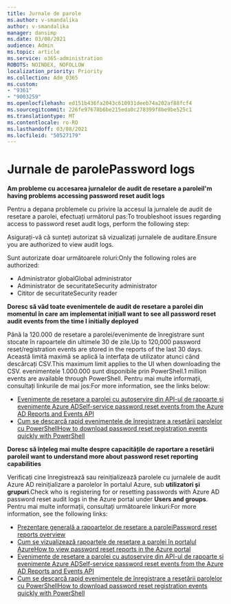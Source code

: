```yaml
---
title: Jurnale de parole
ms.author: v-smandalika
author: v-smandalika
manager: dansimp
ms.date: 03/08/2021
audience: Admin
ms.topic: article
ms.service: o365-administration
ROBOTS: NOINDEX, NOFOLLOW
localization_priority: Priority
ms.collection: Adm_O365
ms.custom:
- "9361"
- "9003259"
ms.openlocfilehash: ed151b436fa2043c610931deeb74a202af88fcf4
ms.sourcegitcommit: 226fe97678b6be215eda0c278399f8be9be525c1
ms.translationtype: MT
ms.contentlocale: ro-RO
ms.lasthandoff: 03/08/2021
ms.locfileid: "50527179"
---
```

# <a name="password-logs"></a><span data-ttu-id="dc9f8-102">Jurnale de parole</span><span class="sxs-lookup"><span data-stu-id="dc9f8-102">Password logs</span></span>

<span data-ttu-id="dc9f8-103">**Am probleme cu accesarea jurnalelor de audit de resetare a parolei**</span><span class="sxs-lookup"><span data-stu-id="dc9f8-103">**I'm having problems accessing password reset audit logs**</span></span>

<span data-ttu-id="dc9f8-104">Pentru a depana problemele cu privire la accesul la jurnalele de audit de resetare a parolei, efectuați următorul pas:</span><span class="sxs-lookup"><span data-stu-id="dc9f8-104">To troubleshoot issues regarding access to password reset audit logs, perform the following step:</span></span>

<span data-ttu-id="dc9f8-105">Asigurați-vă că sunteți autorizat să vizualizați jurnalele de auditare.</span><span class="sxs-lookup"><span data-stu-id="dc9f8-105">Ensure you are authorized to view audit logs.</span></span> 

<span data-ttu-id="dc9f8-106">Sunt autorizate doar următoarele roluri:</span><span class="sxs-lookup"><span data-stu-id="dc9f8-106">Only the following roles are authorized:</span></span>
 - <span data-ttu-id="dc9f8-107">Administrator global</span><span class="sxs-lookup"><span data-stu-id="dc9f8-107">Global administrator</span></span>
 - <span data-ttu-id="dc9f8-108">Administrator de securitate</span><span class="sxs-lookup"><span data-stu-id="dc9f8-108">Security administrator</span></span>
 - <span data-ttu-id="dc9f8-109">Cititor de securitate</span><span class="sxs-lookup"><span data-stu-id="dc9f8-109">Security reader</span></span>

<span data-ttu-id="dc9f8-110">**Doresc să văd toate evenimentele de audit de resetare a parolei din momentul în care am implementat inițial**</span><span class="sxs-lookup"><span data-stu-id="dc9f8-110">**I want to see all password reset audit events from the time I initially deployed**</span></span>

<span data-ttu-id="dc9f8-111">Până la 120.000 de resetare a parolei/evenimente de înregistrare sunt stocate în rapoartele din ultimele 30 de zile.</span><span class="sxs-lookup"><span data-stu-id="dc9f8-111">Up to 120,000 password reset/registration events are stored in the reports of the last 30 days.</span></span> <span data-ttu-id="dc9f8-112">Această limită maximă se aplică la interfața de utilizator atunci când descărcați CSV.</span><span class="sxs-lookup"><span data-stu-id="dc9f8-112">This maximum limit applies to the UI when downloading the CSV.</span></span> <span data-ttu-id="dc9f8-113">evenimentele 1.000.000 sunt disponibile prin PowerShell.</span><span class="sxs-lookup"><span data-stu-id="dc9f8-113">1 million events are available through PowerShell.</span></span>
<span data-ttu-id="dc9f8-114">Pentru mai multe informații, consultați linkurile de mai jos:</span><span class="sxs-lookup"><span data-stu-id="dc9f8-114">For more information, see the links below:</span></span>

- [<span data-ttu-id="dc9f8-115">Evenimente de resetare a parolei cu autoservire din API-ul de rapoarte și evenimente Azure AD</span><span class="sxs-lookup"><span data-stu-id="dc9f8-115">Self-service password reset events from the Azure AD Reports and Events API</span></span>](https://docs.microsoft.com/azure/active-directory/authentication/howto-sspr-reporting)
- [<span data-ttu-id="dc9f8-116">Cum se descarcă rapid evenimentele de înregistrare a resetării parolelor cu PowerShell</span><span class="sxs-lookup"><span data-stu-id="dc9f8-116">How to download password reset registration events quickly with PowerShell</span></span>](https://docs.microsoft.com/azure/active-directory/authentication/howto-sspr-reporting)

<span data-ttu-id="dc9f8-117">**Doresc să înțeleg mai multe despre capacitățile de raportare a resetării parolei**</span><span class="sxs-lookup"><span data-stu-id="dc9f8-117">**I want to understand more about password reset reporting capabilities**</span></span>

<span data-ttu-id="dc9f8-118">Verificați cine înregistrează sau reinițializează parolele cu jurnalele de audit Azure AD reinițializare a parolelor în portalul Azure, sub **utilizatori și grupuri**.</span><span class="sxs-lookup"><span data-stu-id="dc9f8-118">Check who is registering for or resetting passwords with Azure AD password reset audit logs in the Azure portal under **Users and groups**.</span></span>
<span data-ttu-id="dc9f8-119">Pentru mai multe informații, consultați următoarele linkuri:</span><span class="sxs-lookup"><span data-stu-id="dc9f8-119">For more information, see the following links:</span></span>

- [<span data-ttu-id="dc9f8-120">Prezentare generală a rapoartelor de resetare a parolei</span><span class="sxs-lookup"><span data-stu-id="dc9f8-120">Password reset reports overview</span></span>](https://docs.microsoft.com/azure/active-directory/authentication/howto-sspr-reporting)
- [<span data-ttu-id="dc9f8-121">Cum se vizualizează rapoartele de resetare a parolei în portalul Azure</span><span class="sxs-lookup"><span data-stu-id="dc9f8-121">How to view password reset reports in the Azure portal</span></span>](https://docs.microsoft.com/azure/active-directory/authentication/howto-sspr-reporting)
- [<span data-ttu-id="dc9f8-122">Evenimente de resetare a parolei cu autoservire din API-ul de rapoarte și evenimente Azure AD</span><span class="sxs-lookup"><span data-stu-id="dc9f8-122">Self-service password reset events from the Azure AD Reports and Events API</span></span>](https://docs.microsoft.com/azure/active-directory/authentication/howto-sspr-reporting)
- [<span data-ttu-id="dc9f8-123">Cum se descarcă rapid evenimentele de înregistrare a resetării parolelor cu PowerShell</span><span class="sxs-lookup"><span data-stu-id="dc9f8-123">How to download password reset registration events quickly with PowerShell</span></span>](https://docs.microsoft.com/azure/active-directory/authentication/howto-sspr-reporting)



